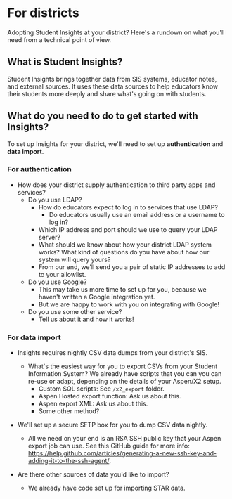 # For districts

Adopting Student Insights at your district? Here's a rundown on what you'll need from a technical point of view.

## What is Student Insights?

Student Insights brings together data from SIS systems, educator notes, and external sources. It uses these data sources to help educators know their students more deeply and share what's going on with students.

## What do you need to do to get started with Insights?

To set up Insights for your district, we'll need to set up **authentication** and **data import**.

### For authentication

* How does your district supply authentication to third party apps and services?
  * Do you use LDAP?
    * How do educators expect to log in to services that use LDAP?
      * Do educators usually use an email address or a username to log in?
    * Which IP address and port should we use to query your LDAP server?
    * What should we know about how your district LDAP system works? What kind of questions do you have about how our system will query yours?
    * From our end, we'll send you a pair of static IP addresses to add to your allowlist.
  * Do you use Google?
    * This may take us more time to set up for you, because we haven't written a Google integration yet.
    * But we are happy to work with you on integrating with Google!
  * Do you use some other service?
    * Tell us about it and how it works!

### For data import

* Insights requires nightly CSV data dumps from your district's SIS.
  * What's the easiest way for you to export CSVs from your Student Information System? We already have scripts that you can you can re-use or adapt, depending on the details of your Aspen/X2 setup.
    * Custom SQL scripts: See `/x2_export` folder.
    * Aspen Hosted export function: Ask us about this.
    * Aspen export XML: Ask us about this.
    * Some other method?

* We'll set up a secure SFTP box for you to dump CSV data nightly.
  * All we need on your end is an RSA SSH public key that your Aspen export job can use. See this GitHub guide for more info: https://help.github.com/articles/generating-a-new-ssh-key-and-adding-it-to-the-ssh-agent/.

* Are there other sources of data you'd like to import?
  * We already have code set up for importing STAR data.